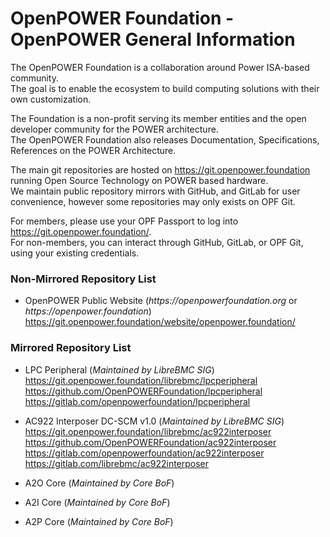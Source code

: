 # OpenPOWER Foundation - OpenPOWER General Information #

The OpenPOWER Foundation is a collaboration around Power ISA-based community.  
The goal is to enable the ecosystem to build computing solutions with their own customization.  

The Foundation is a non-profit serving its member entities and the open developer community for the POWER architecture.  
The OpenPOWER Foundation also releases Documentation, Specifications, References on the POWER Architecture.  

The main git repositories are hosted on https://git.openpower.foundation running Open Source Technology on POWER based hardware.  
We maintain public repository mirrors with GitHub, and GitLab for user convenience, however some repositories may only exists on OPF Git.  

For members, please use your OPF Passport to log into https://git.openpower.foundation/.  
For non-members, you can interact through GitHub, GitLab, or OPF Git, using your existing credentials.  


### Non-Mirrored Repository List ###

- OpenPOWER Public Website (_https://openpowerfoundation.org_ or _https://openpower.foundation_)  
  https://git.openpower.foundation/website/openpower.foundation/


### Mirrored Repository List ###

- LPC Peripheral
  (_Maintained by LibreBMC SIG_)  
  https://git.openpower.foundation/librebmc/lpcperipheral  
  https://github.com/OpenPOWERFoundation/lpcperipheral  
  https://gitlab.com/openpowerfoundation/lpcperipheral  

- AC922 Interposer DC-SCM v1.0
  (_Maintained by LibreBMC SIG_)  
  https://git.openpower.foundation/librebmc/ac922interposer  
  https://github.com/OpenPOWERFoundation/ac922interposer  
  https://gitlab.com/openpowerfoundation/ac922interposer  
  https://gitlab.com/librebmc/ac922interposer  

- A2O Core
  (_Maintained by Core BoF_)  


- A2I Core
  (_Maintained by Core BoF_)  


- A2P Core
  (_Maintained by Core BoF_)  
